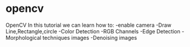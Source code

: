 # opencv
OpenCV
In this tutorial we can learn how to:
-enable camera
-Draw Line,Rectangle,circle
-Color Detection
-RGB Channels
-Edge Detection
-Morphological techniques images
-Denoising images
